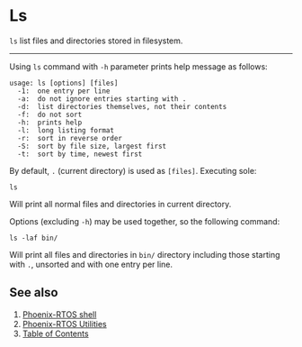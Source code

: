 # Ls

`ls` list files and directories stored in filesystem.

---

Using `ls` command with `-h` parameter prints help message as follows:

```text
usage: ls [options] [files]
  -1:  one entry per line
  -a:  do not ignore entries starting with .
  -d:  list directories themselves, not their contents
  -f:  do not sort
  -h:  prints help
  -l:  long listing format
  -r:  sort in reverse order
  -S:  sort by file size, largest first
  -t:  sort by time, newest first
```

By default, `.` (current directory) is used as `[files]`. Executing sole:

```text
ls
```

Will print all normal files and directories in current directory.

Options (excluding `-h`) may be used together, so the following command:

```text
ls -laf bin/
```

Will print all files and directories in `bin/` directory including those starting with `.`, unsorted and with one entry
per line.

## See also

1. [Phoenix-RTOS shell](psh.md)
2. [Phoenix-RTOS Utilities](../README.md)
3. [Table of Contents](../../README.md)
